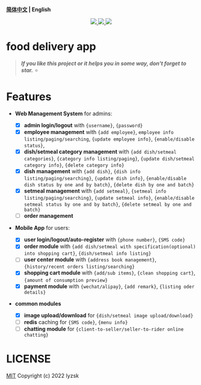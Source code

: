 **[简体中文](./README.CN.md) | English**

<p align="center">
    <a href="https://github.com/lyzsk/food-delivery-app/blob/master/LICENSE">
        <img src="https://img.shields.io/github/license/lyzsk/food-delivery-app.svg?style=plastic&logo=github" />
    </a>
    <a href="https://github.com/lyzsk/food-delivery-app/members">
        <img src="https://img.shields.io/github/forks/lyzsk/food-delivery-app.svg?style=plastic&logo=github" />
    </a>
    <a href="https://github.com/lyzsk/food-delivery-app/stargazers">
        <img src="https://img.shields.io/github/stars/lyzsk/food-delivery-app.svg?style=plastic&logo=github" />
    </a>
</p>

# food delivery app

> **_If you like this project or it helps you in some way, don't forget to star._** :star:

# Features

-   **Web Management System** for admins:

    -   [x] **admin login/logout** with `{username}`, `{password}`
    -   [x] **employee management** with `{add employee}`, `employee info listing/paging/searching`, `{update employee info}`, `{enable/disable status}`,
    -   [x] **dish/setmeal category management** with `{add dish/setmeal categories}`, `{category info listing/paging}`, `{update dish/setmeal category info}`, `{delete category info}`
    -   [x] **dish management** with `{add dish}`, `{dish info listing/paging/searching}`, `{update dish info}`, `{enable/disable dish status by one and by batch}`, `{delete dish by one and batch}`
    -   [x] **setmeal management** with `{add setmeal}`, `{setmeal info listing/paging/searching}`, `{update setmeal info}`, `{enable/disable setmeal status by one and by batch}`, `{delete setmeal by one and batch}`
    -   [ ] **order management**

-   **Mobile App** for users:

    -   [x] **user login/logout/auto-register** with `{phone number}`, `{SMS code}`
    -   [x] **order module** with `{add dish/setmeal with specification(optional) into shopping cart}`, `{dish/setmeal info listing}`
    -   [ ] **user center module** with `{address book management}`, `{history/recent orders listing/searching}`
    -   [x] **shopping cart module** with `{add/sub items}`, `{clean shopping cart}`, `{amount of consumption preview}`
    -   [x] **payment module** with `{wechat/alipay}`, `{add remark}`, `{listing oder details}`

-   **common modules**

    -   [x] **image upload/download** for `{dish/setmeal image upload/download}`
    -   [ ] **redis** caching for `{SMS code}`, `{menu info}`
    -   [ ] **chatting module** for `{client-to-seller/seller-to-rider online chatting}`

# LICENSE

[MIT] Copyright (c) 2022 lyzsk

[mit]: https://github.com/lyzsk/food-delivery-app/blob/master/LICENSE
